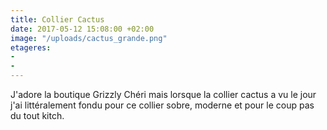 ```yaml
---
title: Collier Cactus
date: 2017-05-12 15:08:00 +02:00
image: "/uploads/cactus_grande.png"
etageres:
- 
- 
---
```


J'adore la boutique Grizzly Chéri mais lorsque la collier cactus a vu le jour j'ai littéralement fondu pour ce collier sobre, moderne et pour le coup pas du tout kitch.